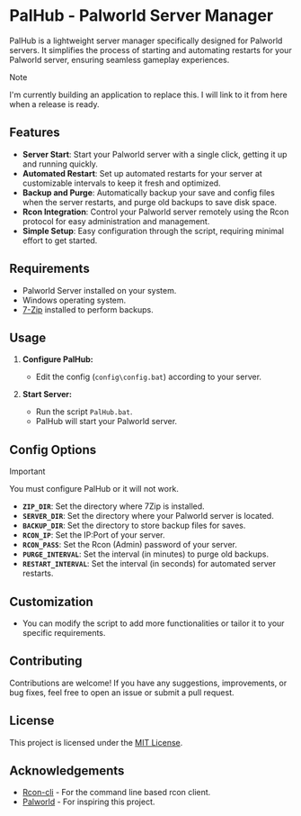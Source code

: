 # PalHub - Palworld Server Manager

PalHub is a lightweight server manager specifically designed for Palworld servers. It simplifies the process of starting and automating restarts for your Palworld server, ensuring seamless gameplay experiences.

> [!NOTE]
> I'm currently building an application to replace this. I will link to it from here when a release is ready.

## Features

- **Server Start**: Start your Palworld server with a single click, getting it up and running quickly.
- **Automated Restart**: Set up automated restarts for your server at customizable intervals to keep it fresh and optimized.
- **Backup and Purge**: Automatically backup your save and config files when the server restarts, and purge old backups to save disk space.
- **Rcon Integration**: Control your Palworld server remotely using the Rcon protocol for easy administration and management.
- **Simple Setup**: Easy configuration through the script, requiring minimal effort to get started.

## Requirements

- Palworld Server installed on your system.
- Windows operating system.
- [7-Zip](https://www.7-zip.org/) installed to perform backups.

## Usage

1. **Configure PalHub:**
   - Edit the config (`config\config.bat`) according to your server.

2. **Start Server:**
   - Run the script `PalHub.bat`.
   - PalHub will start your Palworld server.

## Config Options

> [!IMPORTANT]  
> You must configure PalHub or it will not work.

- **`ZIP_DIR`**: Set the directory where 7Zip is installed.
- **`SERVER_DIR`**: Set the directory where your Palworld server is located.
- **`BACKUP_DIR`**: Set the directory to store backup files for saves.
- **`RCON_IP`**: Set the IP:Port of your server.
- **`RCON_PASS`**: Set the Rcon (Admin) password of your server.
- **`PURGE_INTERVAL`**: Set the interval (in minutes) to purge old backups.
- **`RESTART_INTERVAL`**: Set the interval (in seconds) for automated server restarts.

## Customization

- You can modify the script to add more functionalities or tailor it to your specific requirements.

## Contributing

Contributions are welcome! If you have any suggestions, improvements, or bug fixes, feel free to open an issue or submit a pull request.

## License

This project is licensed under the [MIT License](LICENSE).

## Acknowledgements

- [Rcon-cli](https://github.com/gorcon/rcon-cli) - For the command line based rcon client.
- [Palworld](https://www.pocketpair.jp/palworld) - For inspiring this project.
